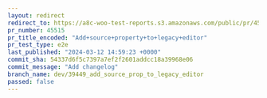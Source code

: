 ```yaml
---
layout: redirect
redirect_to: https://a8c-woo-test-reports.s3.amazonaws.com/public/pr/45515/e2e/index.html
pr_number: 45515
pr_title_encoded: "Add+source+property+to+legacy+editor"
pr_test_type: e2e
last_published: "2024-03-12 14:59:23 +0000"
commit_sha: 54337d6f5c7397a7ef2f2601addcc18a39968e06
commit_message: "Add changelog"
branch_name: dev/39449_add_source_prop_to_legacy_editor
passed: false
---
```


